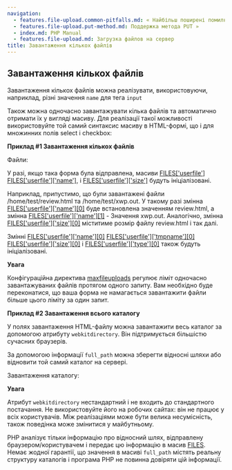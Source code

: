 ```yaml
---
navigation:
  - features.file-upload.common-pitfalls.md: « Найбільш поширені помилки
  - features.file-upload.put-method.md: Поддержка метода PUT »
  - index.md: PHP Manual
  - features.file-upload.md: Загрузка файлов на сервер
title: Завантаження кількох файлів
---
```

## Завантаження кількох файлів

Завантаження кількох файлів можна реалізувати, використовуючи, наприклад, різні значення `name` для тега `input`

Також можна одночасно завантажувати кілька файлів та автоматично отримати їх у вигляді масиву. Для реалізації такої можливості використовуйте той самий синтаксис масиву в HTML-формі, що і для множинних полів select і checkbox:

**Приклад #1 Завантаження кількох файлів**

Файли:

У разі, якщо така форма була відправлена, масиви [FILES\['userfile'\]](reserved.variables.files.md) [FILES\['userfile'\]\['name'\]](reserved.variables.files.md), і [FILES\['userfile'\]\['size'\]](reserved.variables.files.md) будуть ініціалізовані.

Наприклад, припустимо, що були завантажені файли /home/test/review.html та /home/test/xwp.out. У такому разі змінна [FILES\['userfile'\]\['name'\]\[0\]](reserved.variables.files.md) буде встановлена ​​значенням review.html, а змінна [FILES\['userfile'\]\['name'\]\[1\]](reserved.variables.files.md) - Значення xwp.out. Аналогічно, змінна [FILES\['userfile'\]\['size'\]\[0\]](reserved.variables.files.md) міститиме розмір файлу review.html і так далі.

Змінні [FILES\['userfile'\]\['name'\]\[0\]](reserved.variables.files.md) [FILES\['userfile'\]\['tmpname'\]\[0\]](reserved.variables.files.md) [FILES\['userfile'\]\['size'\]\[0\]](reserved.variables.files.md) і [FILES\['userfile'\]\['type'\]\[0\]](reserved.variables.files.md) також будуть ініціалізовані.

**Увага**

Конфігураційна директива [maxfileuploads](ini.core.md#ini.max-file-uploads) регулює ліміт одночасно завантажуваних файлів протягом одного запиту. Вам необхідно буде переконатися, що ваша форма не намагається завантажити файли більше цього ліміту за один запит.

**Приклад #2 Завантаження всього каталогу**

У полях завантаження HTML-файлу можна завантажити весь каталог за допомогою атрибуту `webkitdirectory`. Він підтримується більшістю сучасних браузерів.

За допомогою інформації `full_path` можна зберегти відносні шляхи або відновити той самий каталог на сервері.

Завантаження каталогу:

**Увага**

Атрибут `webkitdirectory` нестандартний і не входить до стандартного постачання. Не використовуйте його на робочих сайтах: він не працює у всіх користувачів. Між реалізаціями може бути велика несумісність, також поведінка може змінитися у майбутньому.

PHP аналізує тільки інформацію про відносний шлях, відправлену браузером/користувачем і передає цю інформацію в масив [FILES](reserved.variables.files.md). Немає жодної гарантії, що значення в масиві `full_path` містять реальну структуру каталогів і програма PHP не повинна довіряти цій інформації.
